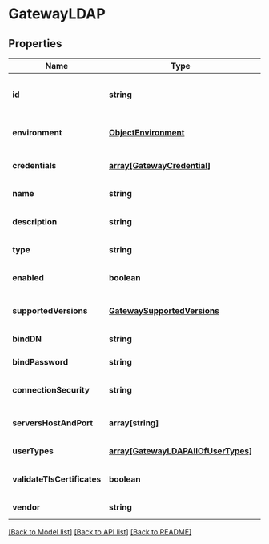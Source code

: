 # GatewayLDAP

## Properties
Name | Type | Description | Notes
------------ | ------------- | ------------- | -------------
**id** | **string** |  | [optional] [readonly] [default to null]
**environment** | [**ObjectEnvironment**](ObjectEnvironment.md) |  | [optional] [default to null]
**credentials** | [**array[GatewayCredential]**](GatewayCredential.md) |  | [optional] [default to null]
**name** | **string** |  | [default to null]
**description** | **string** |  | [optional] [default to null]
**type** | **string** |  | [default to null]
**enabled** | **boolean** |  | [optional] [default to null]
**supportedVersions** | [**GatewaySupportedVersions**](GatewaySupportedVersions.md) |  | [optional] [default to null]
**bindDN** | **string** |  | [default to null]
**bindPassword** | **string** |  | [default to null]
**connectionSecurity** | **string** |  | [optional] [default to null]
**serversHostAndPort** | **array[string]** |  | [optional] [default to null]
**userTypes** | [**array[GatewayLDAPAllOfUserTypes]**](GatewayLDAPAllOfUserTypes.md) |  | [default to null]
**validateTlsCertificates** | **boolean** |  | [optional] [default to null]
**vendor** | **string** |  | [default to null]

[[Back to Model list]](../README.md#documentation-for-models) [[Back to API list]](../README.md#documentation-for-api-endpoints) [[Back to README]](../README.md)


